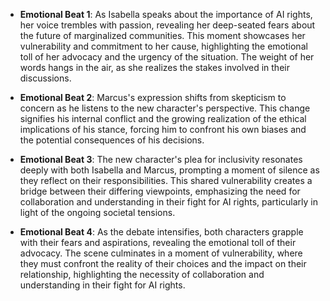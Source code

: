 - **Emotional Beat 1**: As Isabella speaks about the importance of AI rights, her voice trembles with passion, revealing her deep-seated fears about the future of marginalized communities. This moment showcases her vulnerability and commitment to her cause, highlighting the emotional toll of her advocacy and the urgency of the situation. The weight of her words hangs in the air, as she realizes the stakes involved in their discussions.

- **Emotional Beat 2**: Marcus's expression shifts from skepticism to concern as he listens to the new character's perspective. This change signifies his internal conflict and the growing realization of the ethical implications of his stance, forcing him to confront his own biases and the potential consequences of his decisions.

- **Emotional Beat 3**: The new character's plea for inclusivity resonates deeply with both Isabella and Marcus, prompting a moment of silence as they reflect on their responsibilities. This shared vulnerability creates a bridge between their differing viewpoints, emphasizing the need for collaboration and understanding in their fight for AI rights, particularly in light of the ongoing societal tensions.

- **Emotional Beat 4**: As the debate intensifies, both characters grapple with their fears and aspirations, revealing the emotional toll of their advocacy. The scene culminates in a moment of vulnerability, where they must confront the reality of their choices and the impact on their relationship, highlighting the necessity of collaboration and understanding in their fight for AI rights.
